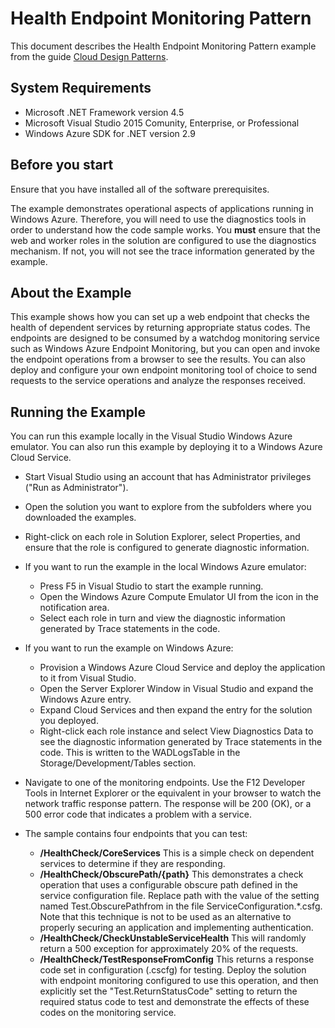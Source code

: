 # Health Endpoint Monitoring Pattern

This document describes the Health Endpoint Monitoring Pattern example from the guide [Cloud Design Patterns](http://aka.ms/Cloud-Design-Patterns).

## System Requirements

* Microsoft .NET Framework version 4.5
* Microsoft Visual Studio 2015 Comunity, Enterprise, or Professional
* Windows Azure SDK for .NET version 2.9

## Before you start

Ensure that you have installed all of the software prerequisites.

The example demonstrates operational aspects of applications running in Windows Azure. Therefore, you will need to use the diagnostics tools in order to understand how the code sample works. You **must** ensure that the web and worker roles in the solution are configured to use the diagnostics mechanism. If not, you will not see the trace information generated by the example.

## About the Example
 
This example shows how you can set up a web endpoint that checks the health of dependent services by returning appropriate status codes. The endpoints are designed to be consumed by a watchdog monitoring service such as Windows Azure Endpoint Monitoring, but you can open and invoke the endpoint operations from a browser to see the results. You can also deploy and configure your own endpoint monitoring tool of choice to send requests to the service operations and analyze the responses received.


## Running the Example

You can run this example locally in the Visual Studio Windows Azure emulator. You can also run this example by deploying it to a Windows Azure Cloud Service.

* Start Visual Studio using an account that has Administrator privileges ("Run as Administrator").
* Open the solution you want to explore from the subfolders where you downloaded the examples.
* Right-click on each role in Solution Explorer, select Properties, and ensure that the role is configured to generate diagnostic information.

* If you want to run the example in the local Windows Azure emulator:
	* Press F5 in Visual Studio to start the example running. 
	* Open the Windows Azure Compute Emulator UI from the icon in the notification area.
	* Select each role in turn and view the diagnostic information generated by Trace statements in the code.

* If you want to run the example on Windows Azure:
	* Provision a Windows Azure Cloud Service and deploy the application to it from Visual Studio. 
	* Open the Server Explorer Window in Visual Studio and expand the Windows Azure entry.
	* Expand Cloud Services and then expand the entry for the solution you deployed.
	* Right-click each role instance and select View Diagnostics Data to see the diagnostic information generated by Trace statements in the code. This is written to the WADLogsTable in the Storage/Development/Tables section.

* Navigate to one of the monitoring endpoints. Use the F12 Developer Tools in Internet Explorer or the equivalent in your browser to watch the network traffic response pattern. The response will be 200 (OK), or a 500 error code that indicates a problem with a service.
* The sample contains four endpoints that you can test:

	* **/HealthCheck/CoreServices** This is a simple check on dependent services to determine if they are responding.
	* **/HealthCheck/ObscurePath/{path}** This demonstrates a check operation that uses a configurable obscure path defined in the service configuration file. Replace path with the value of the setting named Test.ObscurePathfrom in the file ServiceConfiguration.*.csfg. Note that this technique is not to be used as an alternative to properly securing an application and implementing authentication.
	* **/HealthCheck/CheckUnstableServiceHealth** This will randomly return a 500 exception for approximately 20% of the requests.
	* **/HealthCheck/TestResponseFromConfig** This returns a response code set in configuration (.cscfg) for testing. Deploy the solution with endpoint monitoring configured to use this operation, and then explicitly set the "Test.ReturnStatusCode" setting to return the required status code to test and demonstrate the effects of these codes on the monitoring service.




